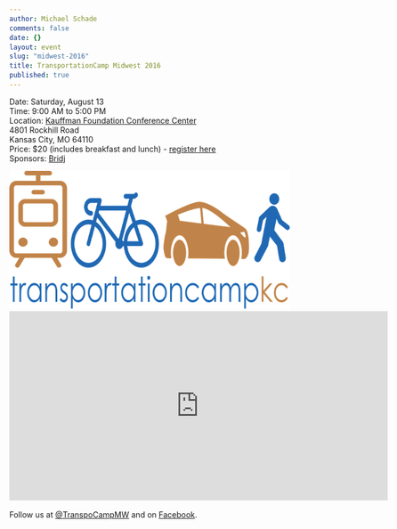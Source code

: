 ```yaml
---
author: Michael Schade
comments: false
date: {}
layout: event
slug: "midwest-2016"
title: TransportationCamp Midwest 2016
published: true
---
```

Date: Saturday, August 13<br>
Time: 9:00 AM to 5:00 PM<br>
Location: [Kauffman Foundation Conference Center](http://www.kauffman.org/who-we-are/kauffman-foundation-conference-center)<br>
4801 Rockhill Road<br>
Kansas City, MO 64110<br>
Price: $20 (includes breakfast and lunch) - [register here](https://www.eventbrite.com/e/transportation-camp-midwest-tickets-24289693126)<br>
Sponsors: [Bridj](http://www.bridj.com/)

<img width="680" height="249" src="tcmw.png">

<iframe src="https://www.google.com/maps/embed?pb=!1m18!1m12!1m3!1d3098.9511821498368!2d-94.57926468464547!3d39.03923247954908!2m3!1f0!2f0!3f0!3m2!1i1024!2i768!4f13.1!3m3!1m2!1s0x87c0ef93e50b1f91%3A0xf68526decc4a03ac!2s4801+Rockhill+Rd%2C+Kansas+City%2C+MO+64110!5e0!3m2!1sen!2sus!4v1466274385082" width="680" height="340" frameborder="0" style="border:0" allowfullscreen></iframe>

Follow us at [@TranspoCampMW](https://twitter.com/TranspoCampMW) and on [Facebook](https://www.facebook.com/Transportation-Camp-Midwest-1145914875442857).
